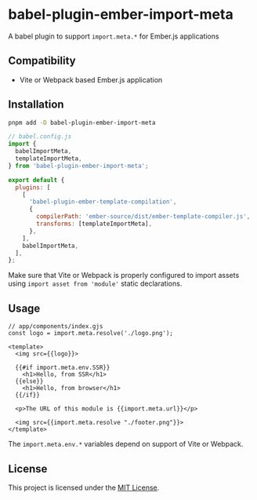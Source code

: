 # babel-plugin-ember-import-meta

A babel plugin to support `import.meta.*` for Ember.js applications

## Compatibility

- Vite or Webpack based Ember.js application

## Installation

```zsh
pnpm add -D babel-plugin-ember-import-meta
```

```js
// babel.config.js
import {
  babelImportMeta,
  templateImportMeta,
} from 'babel-plugin-ember-import-meta';

export default {
  plugins: [
    [
      'babel-plugin-ember-template-compilation',
      {
        compilerPath: 'ember-source/dist/ember-template-compiler.js',
        transforms: [templateImportMeta],
      },
    ],
    babelImportMeta,
  ],
};
```

Make sure that Vite or Webpack is properly configured to import assets using `import asset from 'module'` static declarations.

## Usage

```gjs
// app/components/index.gjs
const logo = import.meta.resolve('./logo.png');

<template>
  <img src={{logo}}>

  {{#if import.meta.env.SSR}}
    <h1>Hello, from SSR</h1>
  {{else}}
    <h1>Hello, from browser</h1>
  {{/if}}

  <p>The URL of this module is {{import.meta.url}}</p>

  <img src={{import.meta.resolve "./footer.png"}}>
</template>
```

The `import.meta.env.*` variables depend on support of Vite or Webpack.

## License

This project is licensed under the [MIT License](LICENSE).
